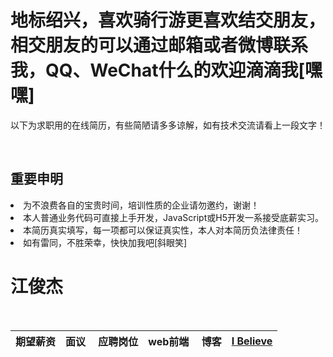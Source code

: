 <h1>地标绍兴，喜欢骑行游更喜欢结交朋友，相交朋友的可以通过邮箱或者微博联系我，QQ、WeChat什么的欢迎滴滴我[嘿嘿]</h1>
<p>以下为求职用的在线简历，有些简陋请多多谅解，如有技术交流请看上一段文字！</p> </br>
<h2>重要申明</h2>
<li>为不浪费各自的宝贵时间，培训性质的企业请勿邀约，谢谢！</li>
<li>本人普通业务代码可直接上手开发，JavaScript或H5开发一系接受底薪实习。</li>
<li>本简历真实填写，每一项都可以保证真实性，本人对本简历负法律责任！</li>
<li>如有雷同，不胜荣幸，快快加我吧[斜眼笑]</li>
<h1>江俊杰</h1>
<table>
    <thead>
        <tr>
        <th align="center"> <strong>期望薪资</strong> </th>
        <th align="center"> 面议 </th>
        <th align="center"> <strong>应聘岗位</strong> </th>
        <th align="center"> web前端 </th>
        <th align="center"> <strong>博客</strong> </th> 
        <th align="center"> <a href="//hyyqcweb.github.io/" >I Believe</a> </th>
        </tr>
    </thead>
    <tbody></tbody>
</table>




